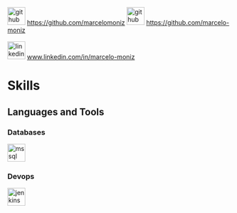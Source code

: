 [<img src='https://cdn.jsdelivr.net/npm/simple-icons@3.0.1/icons/github.svg' alt='github' height='40'>](https://github.com/marcelomoniz) https://github.com/marcelomoniz
[<img src='https://cdn.jsdelivr.net/npm/simple-icons@3.0.1/icons/github.svg' alt='github' height='40'>](https://github.com/marcelo-moniz) https://github.com/marcelo-moniz
<br/>
<br/>
[<img src='https://cdn.jsdelivr.net/npm/simple-icons@3.0.1/icons/linkedin.svg' alt='linkedin' height='40'>](www.linkedin.com/in/marcelo-moniz) www.linkedin.com/in/marcelo-moniz

# Skills
<!--h3 align="left">Languages and Tools:</h3-->
## Languages and Tools
### Databases
<p align="left"> 
<a href="https://www.microsoft.com/en-us/sql-server" target="_blank"> 
  <img src="https://www.svgrepo.com/show/303229/microsoft-sql-server-logo.svg" alt="mssql" width="40" height="40"/> 
</a> 
</p>

### Devops
<p align="left"> 
<a href="https://www.jenkins.io" target="_blank"> 
  <img src="https://www.vectorlogo.zone/logos/jenkins/jenkins-icon.svg" alt="jenkins" width="40" height="40"/> </a>  
</a> 
</p>

<!-- 
geradores
https://rahuldkjain.github.io/gh-profile-readme-generator/
https://arturssmirnovs.github.io/github-profile-readme-generator/
https://www.youtube.com/watch?v=9RZblj1uQ_0
-->

<!--
**marcelomoniz/marcelomoniz** is a ✨ _special_ ✨ repository because its `README.md` (this file) appears on your GitHub profile.

Here are some ideas to get you started:

- 🔭 I’m currently working on ...
- 🌱 I’m currently learning ...
- 👯 I’m looking to collaborate on ...
- 🤔 I’m looking for help with ...
- 💬 Ask me about ...
- 📫 How to reach me: ...
- 😄 Pronouns: ...
- ⚡ Fun fact: ...
-->
